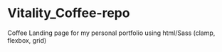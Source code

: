# Vitality_Coffee-repo

Coffee Landing page for my personal portfolio using html/Sass (clamp, flexbox, grid)
